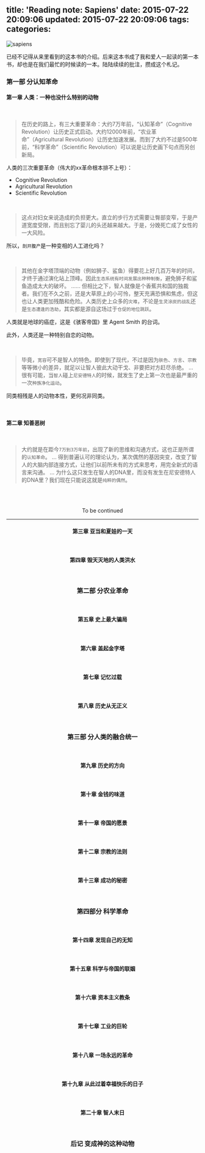 title: 'Reading note: Sapiens'
date: 2015-07-22 20:09:06
updated: 2015-07-22 20:09:06
tags: 
categories:
---

![sapiens](http://daweih.github.io/images/sapiens.jpg)

已经不记得从来里看到的这本书的介绍。后来这本书成了我和爱人一起读的第一本书，却也是在我们最忙的时候读的一本。陆陆续续的批注，攒成这个札记。

### 第一部 分认知革命

#### 第一章 人类：一种也没什么特别的动物
<br>

>在历史的路上，有三大重要革命：大约7万年前，“认知革命”（Cognitive Revolution）让历史正式启动。大约12000年前，“农业革命”（Agricultural Revolution）让历史加速发展。而到了大约不过是500年前，“科学革命”（Scientific Revolution）可以说是让历史画下句点而另创新局。

人类的三次重要革命（伟大的xx革命根本排不上号）：
  - Cognitive Revolution
  - Agricultural Revolution
  - Scientific Revolution

<br>

> 这点对妇女来说造成的负担更大。直立的步行方式需要让臀部变窄，于是产道宽度受限，而且别忘了婴儿的头还越来越大。于是，分娩死亡成了女性的一大风险。

所以，`剖开腹产`是一种变相的人工进化吗？

<br>

>其他在金字塔顶端的动物（例如狮子、鲨鱼）得要花上好几百万年的时间，才终于通过演化站上顶峰。因此`生态系统有时间发展出种种制衡`，避免狮子和鲨鱼造成太大的破坏。
......
但相比之下，智人就像是个香蕉共和国的独裁者。我们在不久之前，还是大草原上的小可怜，整天充满恐惧和焦虑，但这也让人类更加残酷和危险。人类历史上众多的`灾难`，不论是`生灵涂炭的战乱`还是`生态遭逢的浩劫`，其实都是源自这场过于`仓促的地位跳跃`。

人类就是地球的癌症，这是《骇客帝国》里 Agent Smith 的台词。

此外，人类还是一种特别自恋的动物。

<br>

>毕竟，`宽容`可不是智人的特色。即使到了现代，不过是因为`肤色`、`方言`、`宗教`等等微小的差异，就足以让智人彼此大动干戈、非要把对方赶尽杀绝。
...
很有可能，当`智人`碰上`尼安德特人`的时候，就发生了史上第一次也是最严重的一次`种族净化运动`。

同类相残是人的动物本性，更何况非同类。

<br>

#### 第二章 知善恶树

<br>

>大约就是在距今`7万到3万年前`，出现了新的思维和沟通方式，这也正是所谓的`认知革命`。
...
得到普遍认可的理论认为，某次偶然的基因突变，改变了智人的大脑内部连接方式，让他们以前所未有的方式来思考，用完全新式的语言来沟通。
...
为什么这只发生在智人的DNA里，而没有发生在尼安德特人的DNA里？我们现在只能说这就是`纯粹的偶然`。


<br><br><center>To be continued

-------

#### 第三章 亚当和夏娃的一天

<br>

#### 第四章 毁天灭地的人类洪水

<br>


### 第二部 分农业革命

<br>



#### 第五章 史上最大骗局

<br>

#### 第六章 盖起金字塔

<br>

#### 第七章 记忆过载

<br>

#### 第八章 历史从无正义

<br>

### 第三部 分人类的融合统一

<br>


#### 第九章 历史的方向

<br>

#### 第十章 金钱的味道

<br>

#### 第十一章 帝国的愿景

<br>

#### 第十二章 宗教的法则

<br>

#### 第十三章 成功的秘密

<br>

### 第四部分 科学革命

<br>


#### 第十四章 发现自己的无知

<br>

#### 第十五章 科学与帝国的联姻

<br>

#### 第十六章 资本主义教条

<br>

#### 第十七章 工业的巨轮

<br>

#### 第十八章 一场永远的革命

<br>

#### 第十九章 从此过着幸福快乐的日子

<br>

#### 第二十章 智人末日

<br>

### 后记 变成神的这种动物
